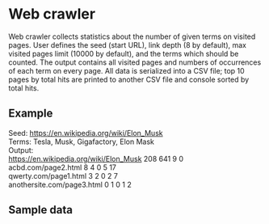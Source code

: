 # Web crawler
Web crawler collects statistics about the number of given terms on visited pages. User defines the seed (start URL), link depth (8 by default), max visited pages limit (10000 by default), and the terms which should be counted. The output contains all visited pages and numbers of occurrences of each term on every page. All data is serialized into a CSV file; top 10 pages by total hits are printed to another CSV file and console sorted by total hits.  

## Example
Seed: https://en.wikipedia.org/wiki/Elon_Musk  
Terms: Tesla, Musk, Gigafactory, Elon Mask  
Output:  
https://en.wikipedia.org/wiki/Elon_Musk 208 641 9 0  
acbd.com/page2.html 8 4 0 5 17  
qwerty.com/page1.html 3 2 0 2 7  
anothersite.com/page3.html 0 1 0 1 2  

## Sample data
